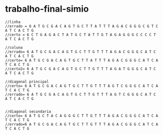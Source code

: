 # trabalho-final-simio


  	
	//linha
	//errado = 6 A T G C G A C A G T G C T T A T T T A G A C G G G C G T C A T C A C T G
	//certo = 6 C T G A G A C T A T G C T A T T G T A G A G G G C C C C T A T C A C T G

	//coluna
	//errado= 6 A T G C G A C A G T G C T T G T T T A G A C G G G C A T C A T C A C T G
	//certo= 6 A T G C G A C A G T G C T T A T T T A G A C G G G C A T C A T C A C T G
	//certo2= 6 A T G C G A C A G T G C T T G T T T A G A T G G G C A T C A T C A C T G
	
	//diagonal principal
	//certo= 6 A T G C G A C A G T G C T T G T T T A G T C G G G C A T C A T C A C T G
	//errado= 6 A T G C G A C A G T G C T T G T T T A G T C G G G C A T C A T C A C T G 
	
	
	//diagonal secundaria
	//certo= 6 A T G C T A C A G G G C T T G T T T A G A C G G G C A T C A T C A C T G
	//errado=6 A T G C G A C A G T G C T T G T T T A G A C G G G C A T C A T C A C T G
